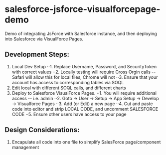 # salesforce-jsforce-visualforcepage-demo
Demo of integrating JsForce with Salesforce instance, and then deploying into Salesforce via VisualForce Pages.

## Development Steps:
1. Local Dev Setup
⋅⋅1. Replace Username, Password, and SecurityToken with correct values
⋅⋅2. Locally testing will require Cross Orgin calls -- Safari will allow this for local files, Chrome will not
⋅⋅3. Ensure that your account has access to corresponding tables via SOQL
2. Edit local with different SOQL calls, and different charts 
3. Deploy to Salesforce VisualForce Pages.
⋅⋅1. You will require additional access -- i.e. admin
⋅⋅2. Goto -> User -> Setup -> App Setup -> Develop -> Visualforce Pages
⋅⋅3. Add (or Edit) a new page 
⋅⋅4. Cut and paste code into editor and strip LOCAL CODE, and uncomment SALESFORCE CODE
⋅⋅5. Ensure other users have access to your page 

## Design Considerations:
1. Encapulate all code into one file to simplify SalesForce page/component management

